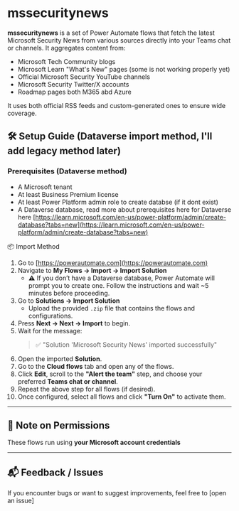 # mssecuritynews

**mssecuritynews** is a set of Power Automate flows that fetch the latest Microsoft Security News from various sources directly into your Teams chat or channels. It aggregates content from:

- Microsoft Tech Community blogs  
- Microsoft Learn "What's New" pages (some is not working properly yet) 
- Official Microsoft Security YouTube channels  
- Microsoft Security Twitter/X accounts
- Roadmap pages both M365 abd Azure

It uses both official RSS feeds and custom-generated ones to ensure wide coverage.

## 🛠 Setup Guide (Dataverse import method, I'll add legacy method later)

### Prerequisites (Dataverse method)

- A Microsoft tenant    
- At least Business Premium license 
- At least Power Platform admin role to create databse (if it dont exist) 
- A Dataverse database, read more about prerequisites here for Dataverse here [https://learn.microsoft.com/en-us/power-platform/admin/create-database?tabs=new](https://learn.microsoft.com/en-us/power-platform/admin/create-database?tabs=new)


📦 Import Method

1. Go to [https://powerautomate.com](https://powerautomate.com)
2. Navigate to **My Flows → Import → Import Solution**
   - ⚠️ If you don’t have a Dataverse database, Power Automate will prompt you to create one. Follow the instructions and wait ~5 minutes before proceeding.
3. Go to **Solutions → Import Solution**
   - Upload the provided `.zip` file that contains the flows and configurations.
4. Press **Next → Next → Import** to begin.
5. Wait for the message:
   > ✅ "Solution 'Microsoft Security News' imported successfully"
6. Open the imported **Solution**.
7. Go to the **Cloud flows** tab and open any of the flows.
8. Click **Edit**, scroll to the **"Alert the team"** step, and choose your preferred **Teams chat or channel**.
9. Repeat the above step for all flows (if desired).
10. Once configured, select all flows and click **"Turn On"** to activate them.

---

## 🔐 Note on Permissions

These flows run using **your Microsoft account credentials**

---

## 📬 Feedback / Issues

If you encounter bugs or want to suggest improvements, feel free to [open an issue]

